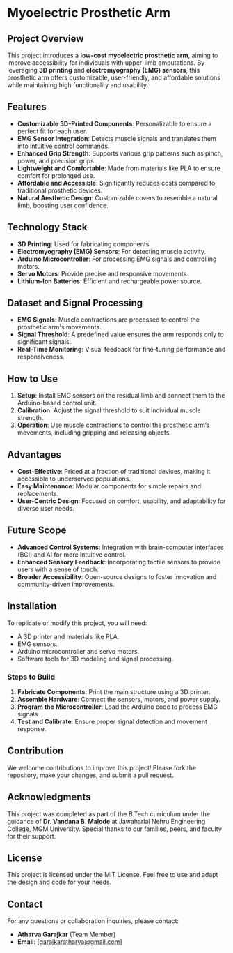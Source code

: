 # Myoelectric Prosthetic Arm

## Project Overview
This project introduces a **low-cost myoelectric prosthetic arm**, aiming to improve accessibility for individuals with upper-limb amputations. By leveraging **3D printing** and **electromyography (EMG) sensors**, this prosthetic arm offers customizable, user-friendly, and affordable solutions while maintaining high functionality and usability.

## Features
- **Customizable 3D-Printed Components**: Personalizable to ensure a perfect fit for each user.
- **EMG Sensor Integration**: Detects muscle signals and translates them into intuitive control commands.
- **Enhanced Grip Strength**: Supports various grip patterns such as pinch, power, and precision grips.
- **Lightweight and Comfortable**: Made from materials like PLA to ensure comfort for prolonged use.
- **Affordable and Accessible**: Significantly reduces costs compared to traditional prosthetic devices.
- **Natural Aesthetic Design**: Customizable covers to resemble a natural limb, boosting user confidence.

## Technology Stack
- **3D Printing**: Used for fabricating components.
- **Electromyography (EMG) Sensors**: For detecting muscle activity.
- **Arduino Microcontroller**: For processing EMG signals and controlling motors.
- **Servo Motors**: Provide precise and responsive movements.
- **Lithium-Ion Batteries**: Efficient and rechargeable power source.

## Dataset and Signal Processing
- **EMG Signals**: Muscle contractions are processed to control the prosthetic arm's movements.
- **Signal Threshold**: A predefined value ensures the arm responds only to significant signals.
- **Real-Time Monitoring**: Visual feedback for fine-tuning performance and responsiveness.

## How to Use
1. **Setup**: Install EMG sensors on the residual limb and connect them to the Arduino-based control unit.
2. **Calibration**: Adjust the signal threshold to suit individual muscle strength.
3. **Operation**: Use muscle contractions to control the prosthetic arm’s movements, including gripping and releasing objects.

## Advantages
- **Cost-Effective**: Priced at a fraction of traditional devices, making it accessible to underserved populations.
- **Easy Maintenance**: Modular components for simple repairs and replacements.
- **User-Centric Design**: Focused on comfort, usability, and adaptability for diverse user needs.

## Future Scope
- **Advanced Control Systems**: Integration with brain-computer interfaces (BCI) and AI for more intuitive control.
- **Enhanced Sensory Feedback**: Incorporating tactile sensors to provide users with a sense of touch.
- **Broader Accessibility**: Open-source designs to foster innovation and community-driven improvements.

## Installation
To replicate or modify this project, you will need:
- A 3D printer and materials like PLA.
- EMG sensors.
- Arduino microcontroller and servo motors.
- Software tools for 3D modeling and signal processing.

### Steps to Build
1. **Fabricate Components**: Print the main structure using a 3D printer.
2. **Assemble Hardware**: Connect the sensors, motors, and power supply.
3. **Program the Microcontroller**: Load the Arduino code to process EMG signals.
4. **Test and Calibrate**: Ensure proper signal detection and movement response.

## Contribution
We welcome contributions to improve this project! Please fork the repository, make your changes, and submit a pull request.

## Acknowledgments
This project was completed as part of the B.Tech curriculum under the guidance of **Dr. Vandana B. Malode** at Jawaharlal Nehru Engineering College, MGM University. Special thanks to our families, peers, and faculty for their support.

## License
This project is licensed under the MIT License. Feel free to use and adapt the design and code for your needs.

## Contact
For any questions or collaboration inquiries, please contact:
- **Atharva Garajkar** (Team Member)
- **Email**: [garajkaratharva@gmail.com]


